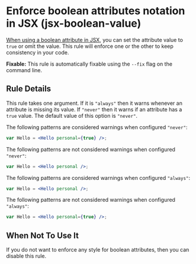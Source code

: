 # Enforce boolean attributes notation in JSX (jsx-boolean-value)

[When using a boolean attribute in JSX](https://facebook.github.io/react/docs/jsx-in-depth.html#boolean-attributes), you can set the attribute value to `true` or omit the value. This rule will enforce one or the other to keep consistency in your code.

**Fixable:** This rule is automatically fixable using the `--fix` flag on the command line.

## Rule Details

This rule takes one argument. If it is `"always"` then it warns whenever an attribute is missing its value. If `"never"` then it warns if an attribute has a `true` value. The default value of this option is `"never"`.

The following patterns are considered warnings when configured `"never"`:

```jsx
var Hello = <Hello personal={true} />;
```

The following patterns are not considered warnings when configured `"never"`:

```jsx
var Hello = <Hello personal />;
```

The following patterns are considered warnings when configured `"always"`:

```jsx
var Hello = <Hello personal />;
```

The following patterns are not considered warnings when configured `"always"`:

```jsx
var Hello = <Hello personal={true} />;
```

## When Not To Use It

If you do not want to enforce any style for boolean attributes, then you can disable this rule.
